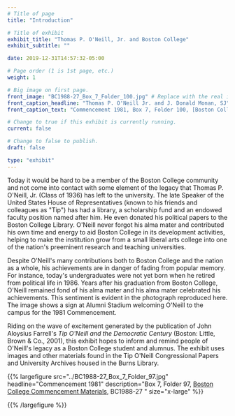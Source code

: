 ```yaml
---
# Title of page
title: "Introduction"

# Title of exhibit
exhibit_title: "Thomas P. O'Neill, Jr. and Boston College"
exhibit_subtitle: ""

date: 2019-12-31T14:57:32-05:00

# Page order (1 is 1st page, etc.)
weight: 1 

# Big image on first page.
front_image: "BC1988-27_Box_7_Folder_100.jpg" # Replace with the real image
front_caption_headline: "Thomas P. O'Neill Jr. and J. Donald Monan, SJ"
front_caption_text: "Commencement 1981, Box 7, Folder 100, [Boston College Commencement Materials](https://bc-primo.hosted.exlibrisgroup.com/permalink/f/l6ucgu/ALMA-BC21476208860001021), BC1988-27"

# Change to true if this exhibit is currently running.
current: false

# Change to false to publish.
draft: false

type: "exhibit"
---
```


Today it would be hard to be a member of the Boston College community and not come into contact with some element of the legacy that Thomas P. O'Neill, Jr. (Class of 1936) has left to the university. The late Speaker of the United States House of Representatives (known to his friends and colleagues as "Tip") has had a library, a scholarship fund and an endowed faculty position named after him. He even donated his political papers to the Boston College Library. O'Neill never forgot his alma mater and contributed his own time and energy to aid Boston College in its development activities, helping to make the institution grow from a small liberal arts college into one of the nation's preeminent research and teaching universities.

Despite O'Neill's many contributions both to Boston College and the nation as a whole, his achievements are in danger of fading from popular memory. For instance, today's undergraduates were not yet born when he retired from political life in 1986. Years after his graduation from Boston College, O'Neill remained fond of his alma mater and his alma mater celebrated his achievements. This sentiment is evident in the photograph reproduced here. The image shows a sign at Alumni Stadium welcoming O'Neill to the campus for the 1981 Commencement.

Riding on the wave of excitement generated by the publication of John Aloysius Farrell's *Tip O'Neill and the Democratic Century* (Boston: Little, Brown & Co., 2001), this exhibit hopes to inform and remind people of O'Neill's legacy as a Boston College student and alumnus. The exhibit uses images and other materials found in the Tip O'Neill Congressional Papers and University Archives housed in the Burns Library.

{{% largefigure src="../BC1988-27_Box_7_Folder_97.jpg"
                headline="Commencement 1981"
                description="Box 7, Folder 97, [Boston College Commencement Materials](https://bc-primo.hosted.exlibrisgroup.com/permalink/f/l6ucgu/ALMA-BC21476208860001021), BC1988-27 "
                size="x-large" %}}

{{% /largefigure %}}